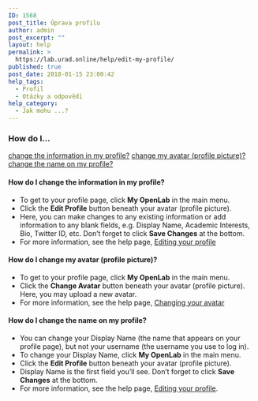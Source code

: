```yaml
---
ID: 1568
post_title: Úprava profilu
author: admin
post_excerpt: ""
layout: help
permalink: >
  https://lab.urad.online/help/edit-my-profile/
published: true
post_date: 2018-01-15 23:00:42
help_tags:
  - Profil
  - Otázky a odpovědi
help_category:
  - Jak mohu ...?
---
```

<h3>How do I…</h3>
<a href="https://lab.urad.online/help/edit-my-profile/#changeprofile">change the information in my profile?</a>
<a href="https://lab.urad.online/help/edit-my-profile/#changeavatar">change my avatar (profile picture)?</a>
<a href="https://lab.urad.online/help/edit-my-profile/#changename">change the name on my profile? </a><a name="changeprofile"></a>
<h4>How do I change the information in my profile?</h4>
<ul>
 	<li>To get to your profile page, click <strong>My OpenLab</strong> in the main menu.</li>
 	<li>Click the <strong>Edit Profile</strong> button beneath your avatar (profile picture).</li>
 	<li>Here, you can make changes to any existing information or add information to any blank fields, e.g. Display Name, Academic Interests, Bio, Twitter ID, etc. Don’t forget to click <strong>Save Changes</strong> at the bottom.</li>
 	<li>For more information, see the help page, <a href="https://lab.urad.online/help/editing-my-profile/">Editing your profile</a><a name="changeavatar"></a></li>
</ul>
<h4>How do I change my avatar (profile picture)?</h4>
<ul>
 	<li>To get to your profile page, click <strong>My OpenLab</strong> in the main menu.</li>
 	<li>Click the <strong>Change Avatar</strong> button beneath your avatar (profile picture). Here, you may upload a new avatar.</li>
 	<li>For more information, see the help page, <a href="https://lab.urad.online/help/changing-your-avatar-profile-picture/">Changing your avatar</a><a name="changename"></a></li>
</ul>
<h4>How do I change the name on my profile?</h4>
<ul>
 	<li>You can change your Display Name (the name that appears on your profile page), but not your username (the username you use to log in).</li>
 	<li>To change your Display Name, click <strong>My OpenLab</strong> in the main menu.</li>
 	<li>Click the <strong>Edit Profile</strong> button beneath your avatar (profile picture).</li>
 	<li>Display Name is the first field you’ll see. Don’t forget to click <strong>Save Changes</strong> at the bottom.</li>
 	<li>For more information, see the help page, <a href="https://lab.urad.online/help/editing-my-profile/">Editing your profile</a>.</li>
</ul>